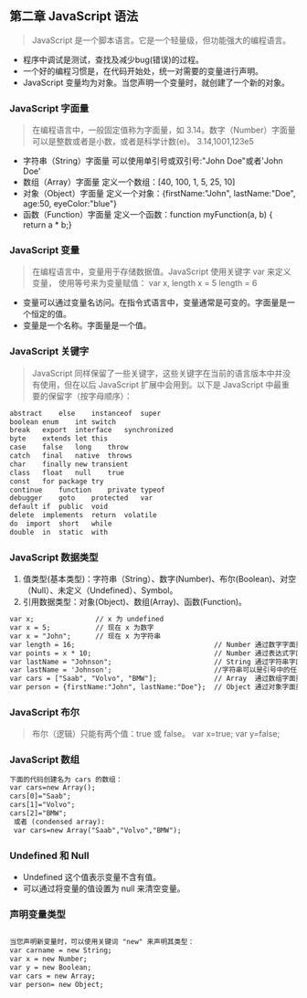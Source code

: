 ## 第二章 JavaScript 语法
> JavaScript 是一个脚本语言。它是一个轻量级，但功能强大的编程语言。
- 程序中调试是测试，查找及减少bug(错误)的过程。
- 一个好的编程习惯是，在代码开始处，统一对需要的变量进行声明。
- 	JavaScript 变量均为对象。当您声明一个变量时，就创建了一个新的对象。

### JavaScript 字面量
> 在编程语言中，一般固定值称为字面量，如 3.14。数字（Number）字面量 可以是整数或者是小数，或者是科学计数(e)。 
3.14,1001,123e5

- 字符串（String）字面量 可以使用单引号或双引号:"John Doe"或者'John Doe'
- 数组（Array）字面量 定义一个数组：[40, 100, 1, 5, 25, 10]
- 对象（Object）字面量 定义一个对象：{firstName:"John", lastName:"Doe", age:50, eyeColor:"blue"}
- 函数（Function）字面量 定义一个函数：function myFunction(a, b) { return a * b;}

### JavaScript 变量
> 在编程语言中，变量用于存储数据值。JavaScript 使用关键字 var 来定义变量， 使用等号来为变量赋值：
var x, length   x = 5  length = 6

- 变量可以通过变量名访问。在指令式语言中，变量通常是可变的。字面量是一个恒定的值。
- 变量是一个名称。字面量是一个值。
### JavaScript 关键字
> JavaScript 同样保留了一些关键字，这些关键字在当前的语言版本中并没有使用，但在以后 JavaScript 扩展中会用到。以下是 JavaScript 中最​​重要的保留字（按字母顺序）：
```html
abstract	else	instanceof	super
boolean	enum	int	switch
break	export	interface	synchronized
byte	extends	let	this
case	false	long	throw
catch	final	native	throws
char	finally	new	transient
class	float	null	true
const	for	package	try
continue	function	private	typeof
debugger	goto	protected	var
default	if	public	void
delete	implements	return	volatile
do	import	short	while
double	in	static	with
```
### JavaScript 数据类型
1. 值类型(基本类型)：字符串（String）、数字(Number)、布尔(Boolean)、对空（Null）、未定义（Undefined）、Symbol。
2. 引用数据类型：对象(Object)、数组(Array)、函数(Function)。
```html
var x;               // x 为 undefined
var x = 5;           // 现在 x 为数字
var x = "John";      // 现在 x 为字符串
var length = 16;                                  // Number 通过数字字面量赋值
var points = x * 10;                              // Number 通过表达式字面量赋值
var lastName = "Johnson";                         // String 通过字符串字面量赋值
var lastName = 'Johnson';                         //字符串可以是引号中的任意文本。您可以使用单引号或双引号：
var cars = ["Saab", "Volvo", "BMW"];              // Array  通过数组字面量赋值
var person = {firstName:"John", lastName:"Doe"};  // Object 通过对象字面量赋值
```
### JavaScript 布尔
> 布尔（逻辑）只能有两个值：true 或 false。
var x=true;
var y=false;

### JavaScript 数组
```html
下面的代码创建名为 cars 的数组：
var cars=new Array();
cars[0]="Saab";
cars[1]="Volvo";
cars[2]="BMW";
 或者 (condensed array):
 var cars=new Array("Saab","Volvo","BMW");
```
### Undefined 和 Null
- Undefined 这个值表示变量不含有值。
- 可以通过将变量的值设置为 null 来清空变量。

### 声明变量类型
```html

当您声明新变量时，可以使用关键词 "new" 来声明其类型：
var carname = new String;
var x = new Number;
var y = new Boolean;
var cars = new Array;
var person= new Object;

```